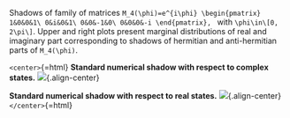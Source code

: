 Shadows of family of matrices ````M_4(\phi)=e^{i\phi}
\begin{pmatrix} 1&0&0&1\
0&i&0&1\
0&0&-1&0\
0&0&0&-i \end{pmatrix}, ```` with ``\phi\in\[0, 2\pi\]``. Upper and
right plots present marginal distributions of real and imaginary part
corresponding to shadows of hermitian and anti-hermitian parts of
``M_4(\phi)``.

`<center>`{=html} **Standard numerical shadow with respect to complex
states.** ![](/animations/marginal-m4.gif){.align-center}

**Standard numerical shadow with respect to real states.**
![](/animations/marginal-m4-real.gif){.align-center} `</center>`{=html}
